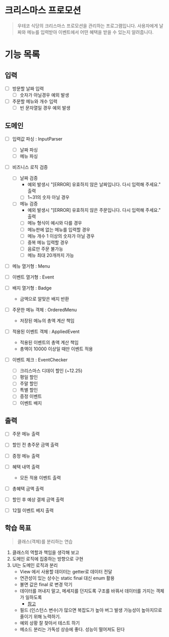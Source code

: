 # 크리스마스 프로모션

> 우테코 식당의 크리스마스 프로모션을 관리하는 프로그램입니다.
> 사용자에게 날짜와 메뉴를 입력받아 이벤트에서 어떤 혜택을 받을 수 있는지 알려줍니다.

# 기능 목록

## 입력

- [ ] 방문할 날짜 입력
  - [ ] 숫자가 아닐경우 예외 발생
- [ ] 주문할 메뉴와 개수 입력
  - [ ] 빈 문자열일 경우 예외 발생

## 도메인

- [ ] 입력값 파싱 : InputParser
  - [ ] 날짜 파싱
  - [ ] 메뉴 파싱
- [ ] 비즈니스 로직 검증
  - [ ] 날짜 검증
    - 예외 발생시 "[ERROR] 유효하지 않은 날짜입니다. 다시 입력해 주세요." 출력
    - [ ] 1~31의 숫자 아닐 경우
  - [ ] 메뉴 검증
    - 예외 발생시 "[ERROR] 유효하지 않은 주문입니다. 다시 입력해 주세요." 출력
    - [ ] 메뉴 형식이 예시와 다를 경우
    - [ ] 메뉴판에 없는 메뉴를 입력할 경우
    - [ ] 메뉴 개수 1 이상의 숫자가 아닐 경우
    - [ ] 중복 메뉴 입력할 경우
    - [ ] 음료만 주문 불가능
    - [ ] 메뉴 최대 20개까지 가능

- [ ] 메뉴 열거형 : Menu
- [ ] 이벤트 열거형 : Event
- [ ] 배지 열거형 : Badge
  - 금액으로 알맞은 배지 반환

- [ ] 주문한 메뉴 객체 : OrderedMenu
  - 저장된 메뉴의 총액 계산 책임
- [ ] 적용된 이벤트 객체 : AppliedEvent
  - 적용된 이벤트의 총액 계산 책임
  - 총액이 10000 이상일 때만 이벤트 적용

- [ ] 이벤트 체크 : EventChecker
  - [ ] 크리스마스 디데이 할인 (~12.25)
  - [ ] 평일 할인
  - [ ] 주말 할인
  - [ ] 특별 할인
  - [ ] 증정 이벤트
  - [ ] 이벤트 배지

## 출력

- [ ] 주문 메뉴 출력
- [ ] 할인 전 총주문 금액 출력
- [ ] 증정 메뉴 출력
- [ ] 혜택 내역 출력
  - 모든 적용 이벤트 출력
- [ ] 총혜택 금액 출력
- [ ] 할인 후 예상 결제 금액 출력
- [ ] 12월 이벤트 베지 출력


## 학습 목표

> 클래스(객체)를 분리하는 연습

1. 클래스의 역할과 책임을 생각해 보고
2. 도메인 로직에 집중하는 방향으로 구현
3. UI는 도메인 로직과 분리
   - View 에서 사용할 데이터는 getter로 데이터 전달
   - 연관성이 있는 상수는 static final 대신 enum 활용
   - 불면 값은 final 로 변경 막기
   - 데이터를 꺼내지 말고, 메세지를 던지도록 구조를 바꿔서 데이터를 가지는 객체가 일하도록
     - [참고](https://tecoble.techcourse.co.kr/post/2020-04-28-ask-instead-of-getter/)
   - 필드 (인스턴스 변수)가 많으면 복잡도가 높아 버그 발생 가능성이 높아지므로 줄이기 위해 노력하기.
   - 예외 상황 잘 찾아서 테스트 하기
   - 메소드 분리는 가독성 상승에 좋다. 성능이 떨어져도 된다
